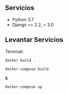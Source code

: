 ## Servicios

- Python 3.7
- Django >= 2.2, < 3.0


## Levantar Servicios

Terminal:

```bash
docker build .
```

```bash
docker-compose build
```

&

```bash
docker-compose up
```
